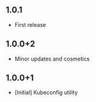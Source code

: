 ## 1.0.1
- First release

## 1.0.0+2
- Minor updates and cosmetics

## 1.0.0+1
- [Initial] Kubeconfig utility
